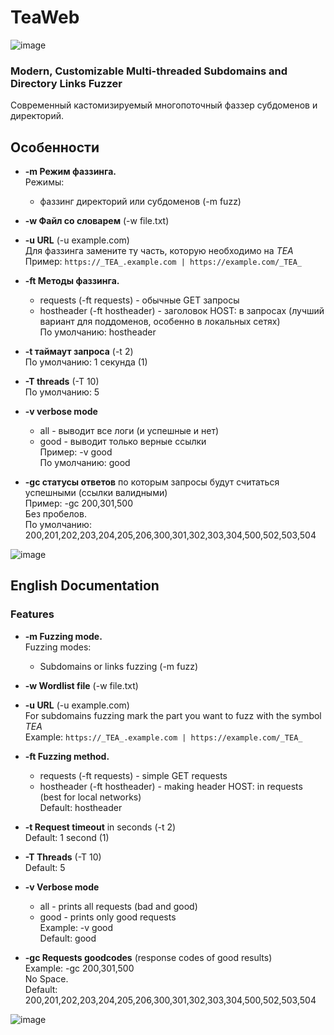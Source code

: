 # TeaWeb
![image](https://github.com/Puerh0x1/TeaWeb/assets/162372951/c2a9794b-698c-4ae0-ae9e-fd131e703d6b)

### Modern, Customizable Multi-threaded Subdomains and Directory Links Fuzzer

Современный кастомизируемый многопоточный фаззер субдоменов и директорий.


## Особенности

- **-m Режим фаззинга.**  
  Режимы:
  - фаззинг директорий или субдоменов  (-m fuzz)

- **-w Файл со словарем** (-w file.txt)

- **-u URL** (-u example.com)  
  Для фаззинга замените ту часть, которую необходимо на _TEA_  
  Пример: `https://_TEA_.example.com | https://example.com/_TEA_`

- **-ft Методы фаззинга.**  
  - requests (-ft requests) - обычные GET запросы  
  - hostheader (-ft hostheader) - заголовок HOST: в запросах (лучший вариант для поддоменов, особенно в локальных сетях)  
  По умолчанию: hostheader

- **-t таймаут запроса** (-t 2)  
  По умолчанию: 1 секунда (1)

- **-T threads** (-T 10)  
  По умолчанию: 5

- **-v verbose mode**  
  - all - выводит все логи (и успешные и нет)  
  - good - выводит только верные ссылки  
  Пример: -v good  
  По умолчанию: good

- **-gc статусы ответов** по которым запросы будут считаться успешными (ссылки валидными)  
  Пример: -gc 200,301,500  
  Без пробелов.  
  По умолчанию: 200,201,202,203,204,205,206,300,301,302,303,304,500,502,503,504

![image](https://github.com/Puerh0x1/TeaWeb/assets/162372951/6c096137-65e5-43db-80bb-c1a3939f0452)

 
## English Documentation

### Features

- **-m Fuzzing mode.**  
  Fuzzing modes:
  - Subdomains or links fuzzing (-m fuzz)

- **-w Wordlist file** (-w file.txt)

- **-u URL** (-u example.com)  
  For subdomains fuzzing mark the part you want to fuzz with the symbol _TEA_  
  Example: `https://_TEA_.example.com | https://example.com/_TEA_`

- **-ft Fuzzing method.**  
  - requests (-ft requests) - simple GET requests  
  - hostheader (-ft hostheader) - making header HOST: in requests (best for local networks)  
  Default: hostheader

- **-t Request timeout** in seconds (-t 2)  
  Default: 1 second (1)

- **-T Threads** (-T 10)  
  Default: 5

- **-v Verbose mode**  
  - all - prints all requests (bad and good)  
  - good - prints only good requests  
  Example: -v good  
  Default: good

- **-gc Requests goodcodes** (response codes of good results)  
  Example: -gc 200,301,500  
  No Space.  
  Default: 200,201,202,203,204,205,206,300,301,302,303,304,500,502,503,504

![image](https://github.com/Puerh0x1/TeaWeb/assets/162372951/6c096137-65e5-43db-80bb-c1a3939f0452)


